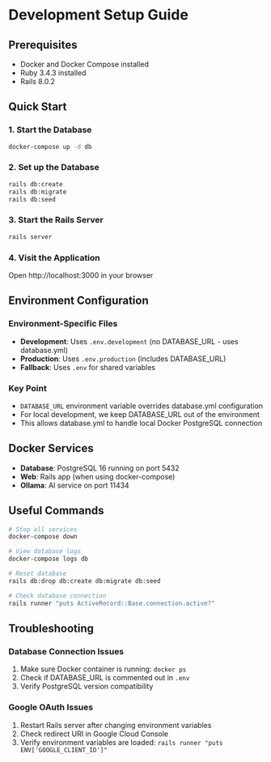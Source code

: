 # Development Setup Guide

## Prerequisites
- Docker and Docker Compose installed
- Ruby 3.4.3 installed
- Rails 8.0.2

## Quick Start

### 1. Start the Database
```bash
docker-compose up -d db
```

### 2. Set up the Database
```bash
rails db:create
rails db:migrate
rails db:seed
```

### 3. Start the Rails Server
```bash
rails server
```

### 4. Visit the Application
Open http://localhost:3000 in your browser

## Environment Configuration

### Environment-Specific Files
- **Development**: Uses `.env.development` (no DATABASE_URL - uses database.yml)
- **Production**: Uses `.env.production` (includes DATABASE_URL)
- **Fallback**: Uses `.env` for shared variables

### Key Point
- `DATABASE_URL` environment variable overrides database.yml configuration
- For local development, we keep DATABASE_URL out of the environment
- This allows database.yml to handle local Docker PostgreSQL connection

## Docker Services

- **Database**: PostgreSQL 16 running on port 5432
- **Web**: Rails app (when using docker-compose)
- **Ollama**: AI service on port 11434

## Useful Commands

```bash
# Stop all services
docker-compose down

# View database logs
docker-compose logs db

# Reset database
rails db:drop db:create db:migrate db:seed

# Check database connection
rails runner "puts ActiveRecord::Base.connection.active?"
```

## Troubleshooting

### Database Connection Issues
1. Make sure Docker container is running: `docker ps`
2. Check if DATABASE_URL is commented out in `.env`
3. Verify PostgreSQL version compatibility

### Google OAuth Issues
1. Restart Rails server after changing environment variables
2. Check redirect URI in Google Cloud Console
3. Verify environment variables are loaded: `rails runner "puts ENV['GOOGLE_CLIENT_ID']"`